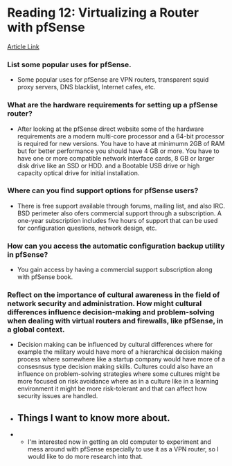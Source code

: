 # Reading 12: Virtualizing a Router with pfSense
[Article Link](https://turbofuture.com/computers/Introduction-to-pfSense-An-Open-Source-Firewall-and-Router-Platform)

### List some popular uses for pfSense.
- Some popular uses for pfSense are VPN routers, transparent squid proxy servers, DNS blacklist, Internet cafes, etc. 

### What are the hardware requirements for setting up a pfSense router?
- After looking at the pfSense direct website some of the hardware requirements are a modern multi-core processor and a 64-bit processor is required for new versions. You have to have at minimumn 2GB of RAM but for better performance you should have 4 GB or more. You have to have one  or more compatible network interface cards, 8 GB or larger disk drive like an SSD or HDD. and a Bootable USB drive or high capacity optical drive for initial installation.

### Where can you find support options for pfSense users?
- There is free support available through forums, mailing list, and also IRC. BSD perimeter also ofers commercial support through a subscription. A one-year subscription includes five hours of support that can be used for configuration questions, network design, etc. 

### How can you access the automatic configuration backup utility in pfSense?
- You gain access by having a commercial support subscription along with pfSense book. 

### Reflect on the importance of cultural awareness in the field of network security and administration. How might cultural differences influence decision-making and problem-solving when dealing with virtual routers and firewalls, like pfSense, in a global context.
- Decision making can be influenced by cultural differences where for example the military would have more of a hierarchical decision making process where somewhere like a startup company would have more of a consesnsus type decision making skills. Cultures could also have an influence on problem-solving strategies where some cultures might be more focused on risk avoidance where as in a culture like in a learning environment it might be more risk-tolerant and that can affect how security issues are handled.

- ## Things I want to know more about.
- - I'm interested now in getting an old computer to experiment and mess around with pfSense especially to use it as a VPN router, so I would like to do more research into that.
